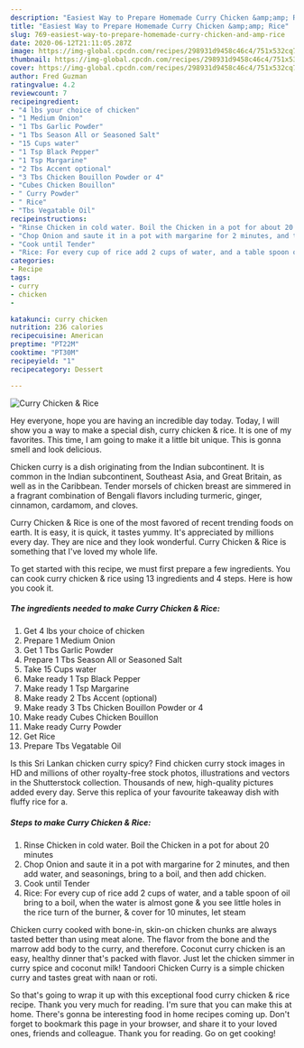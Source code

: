 ```yaml
---
description: "Easiest Way to Prepare Homemade Curry Chicken &amp;amp; Rice"
title: "Easiest Way to Prepare Homemade Curry Chicken &amp;amp; Rice"
slug: 769-easiest-way-to-prepare-homemade-curry-chicken-and-amp-rice
date: 2020-06-12T21:11:05.287Z
image: https://img-global.cpcdn.com/recipes/298931d9458c46c4/751x532cq70/curry-chicken-rice-recipe-main-photo.jpg
thumbnail: https://img-global.cpcdn.com/recipes/298931d9458c46c4/751x532cq70/curry-chicken-rice-recipe-main-photo.jpg
cover: https://img-global.cpcdn.com/recipes/298931d9458c46c4/751x532cq70/curry-chicken-rice-recipe-main-photo.jpg
author: Fred Guzman
ratingvalue: 4.2
reviewcount: 7
recipeingredient:
- "4 lbs your choice of chicken"
- "1 Medium Onion"
- "1 Tbs Garlic Powder"
- "1 Tbs Season All or Seasoned Salt"
- "15 Cups water"
- "1 Tsp Black Pepper"
- "1 Tsp Margarine"
- "2 Tbs Accent optional"
- "3 Tbs Chicken Bouillon Powder or 4"
- "Cubes Chicken Bouillon"
- " Curry Powder"
- " Rice"
- "Tbs Vegatable Oil"
recipeinstructions:
- "Rinse Chicken in cold water. Boil the Chicken in a pot for about 20 minutes"
- "Chop Onion and saute it in a pot with margarine for 2 minutes, and then add water, and seasonings, bring to a boil, and then add chicken."
- "Cook until Tender"
- "Rice: For every cup of rice add 2 cups of water, and a table spoon of oil bring to a boil, when the water is almost gone &amp; you see little holes in the rice turn of the burner, &amp; cover for 10 minutes, let steam"
categories:
- Recipe
tags:
- curry
- chicken
- 

katakunci: curry chicken  
nutrition: 236 calories
recipecuisine: American
preptime: "PT22M"
cooktime: "PT30M"
recipeyield: "1"
recipecategory: Dessert

---
```



![Curry Chicken &amp; Rice](https://img-global.cpcdn.com/recipes/298931d9458c46c4/751x532cq70/curry-chicken-rice-recipe-main-photo.jpg)

Hey everyone, hope you are having an incredible day today. Today, I will show you a way to make a special dish, curry chicken &amp; rice. It is one of my favorites. This time, I am going to make it a little bit unique. This is gonna smell and look delicious.

Chicken curry is a dish originating from the Indian subcontinent. It is common in the Indian subcontinent, Southeast Asia, and Great Britain, as well as in the Caribbean. Tender morsels of chicken breast are simmered in a fragrant combination of Bengali flavors including turmeric, ginger, cinnamon, cardamom, and cloves.

Curry Chicken &amp; Rice is one of the most favored of recent trending foods on earth. It is easy, it is quick, it tastes yummy. It's appreciated by millions every day. They are nice and they look wonderful. Curry Chicken &amp; Rice is something that I've loved my whole life.


To get started with this recipe, we must first prepare a few ingredients. You can cook curry chicken &amp; rice using 13 ingredients and 4 steps. Here is how you cook it.

<!--inarticleads1-->

##### The ingredients needed to make Curry Chicken &amp; Rice:

1. Get 4 lbs your choice of chicken
1. Prepare 1 Medium Onion
1. Get 1 Tbs Garlic Powder
1. Prepare 1 Tbs Season All or Seasoned Salt
1. Take 15 Cups water
1. Make ready 1 Tsp Black Pepper
1. Make ready 1 Tsp Margarine
1. Make ready 2 Tbs Accent (optional)
1. Make ready 3 Tbs Chicken Bouillon Powder or 4
1. Make ready Cubes Chicken Bouillon
1. Make ready  Curry Powder
1. Get  Rice
1. Prepare Tbs Vegatable Oil


Is this Sri Lankan chicken curry spicy? Find chicken curry stock images in HD and millions of other royalty-free stock photos, illustrations and vectors in the Shutterstock collection. Thousands of new, high-quality pictures added every day. Serve this replica of your favourite takeaway dish with fluffy rice for a. 

<!--inarticleads2-->

##### Steps to make Curry Chicken &amp; Rice:

1. Rinse Chicken in cold water. Boil the Chicken in a pot for about 20 minutes
1. Chop Onion and saute it in a pot with margarine for 2 minutes, and then add water, and seasonings, bring to a boil, and then add chicken.
1. Cook until Tender
1. Rice: For every cup of rice add 2 cups of water, and a table spoon of oil bring to a boil, when the water is almost gone &amp; you see little holes in the rice turn of the burner, &amp; cover for 10 minutes, let steam


Chicken curry cooked with bone-in, skin-on chicken chunks are always tasted better than using meat alone. The flavor from the bone and the marrow add body to the curry, and therefore. Coconut curry chicken is an easy, healthy dinner that&#39;s packed with flavor. Just let the chicken simmer in curry spice and coconut milk! Tandoori Chicken Curry is a simple chicken curry and tastes great with naan or roti. 

So that's going to wrap it up with this exceptional food curry chicken &amp; rice recipe. Thank you very much for reading. I'm sure that you can make this at home. There's gonna be interesting food in home recipes coming up. Don't forget to bookmark this page in your browser, and share it to your loved ones, friends and colleague. Thank you for reading. Go on get cooking!
